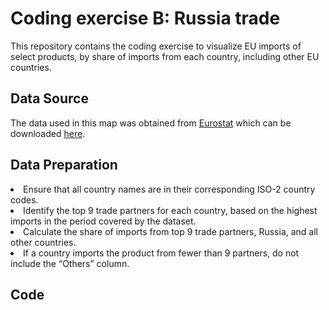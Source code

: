 # Coding exercise B: Russia trade

This repository contains the coding exercise to visualize EU imports of select products, by share of imports from each country, including other EU countries.


## Data Source
The data used in this map was obtained from <a href="https://ec.europa.eu/eurostat/databrowser/view/DS-057380/default/table?lang=en&category=ext_go.ext_go_detail">Eurostat</a> which can be downloaded <a href="https://www.politico.eu/wp-content/uploads/2023/03/07/Russia-trade-exercise-data.zip">here</a>.

## Data Preparation
<li>Ensure that all country names are in their corresponding ISO-2 country codes.</li>
<li>Identify the top 9 trade partners for each country, based on the highest imports in the period covered by the dataset.</li>
<li>Calculate the share of imports from top 9 trade partners, Russia, and all other countries.</li>
<li>If a country imports the product from fewer than 9 partners, do not include the “Others” column.</li>

## Code
